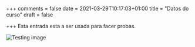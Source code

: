 +++
comments = false
date = 2021-03-29T10:17:03+01:00
title = "Datos do curso"
draft = false

+++
Esta entrada esta a ser usada para facer probas.

![Testing image](/post/images/web-application-testing.png)
